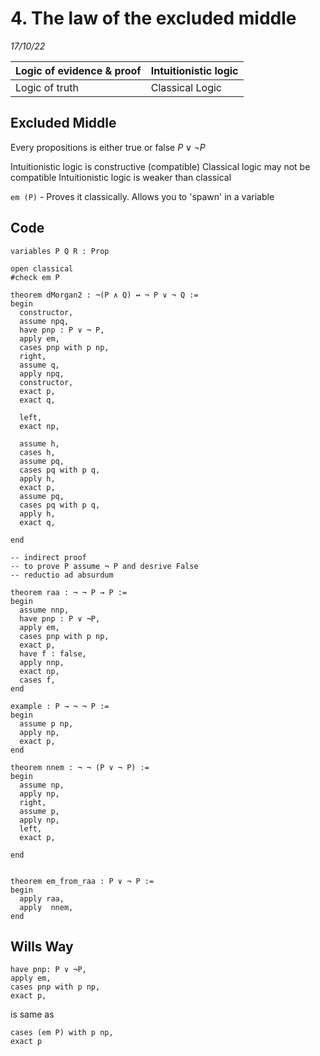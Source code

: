 # 4. The law of the excluded middle
_17/10/22_

| Logic of evidence & proof | Intuitionistic logic |
| ------------------------- | -------------------- |
| Logic of truth            | Classical Logic      | 


## Excluded Middle
Every propositions is either true or false $P \vee ¬P$

Intuitionistic logic is constructive (compatible)
Classical logic may not be compatible 
Intuitionistic logic is weaker than classical


`em (P)` - Proves it classically. Allows you to 'spawn' in a variable




## Code
```lean
variables P Q R : Prop

open classical
#check em P

theorem dMorgan2 : ¬(P ∧ Q) ↔ ¬ P ∨ ¬ Q :=
begin
  constructor,
  assume npq,
  have pnp : P ∨ ¬ P,
  apply em,
  cases pnp with p np,
  right,
  assume q,
  apply npq,
  constructor,
  exact p,
  exact q,

  left,
  exact np,

  assume h,
  cases h,
  assume pq,
  cases pq with p q,
  apply h,
  exact p,
  assume pq,
  cases pq with p q,
  apply h,
  exact q,

end

-- indirect proof
-- to prove P assume ¬ P and desrive False
-- reductio ad absurdum

theorem raa : ¬ ¬ P → P :=
begin
  assume nnp,
  have pnp : P ∨ ¬P,
  apply em,
  cases pnp with p np,
  exact p,
  have f : false,
  apply nnp,
  exact np,
  cases f,
end

example : P → ¬ ¬ P :=
begin
  assume p np,
  apply np,
  exact p,
end

theorem nnem : ¬ ¬ (P ∨ ¬ P) :=
begin
  assume np,
  apply np,
  right,
  assume p,
  apply np,
  left,
  exact p,

end


theorem em_from_raa : P ∨ ¬ P :=
begin
  apply raa,
  apply  nnem,
end

```


## Wills Way

```lean
have pnp: P ∨ ¬P,
apply em,
cases pnp with p np,
exact p,
```
is same as
```lean
cases (em P) with p np,
exact p
```